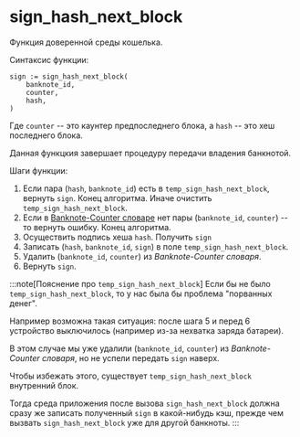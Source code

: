 # sign_hash_next_block

Функция
доверенной среды
кошелька.

Синтаксис функции:
```
sign := sign_hash_next_block(
    banknote_id,
    counter,
    hash,
)
```

Где `counter` -- это каунтер 
предпоследнего блока,
а `hash` -- это хеш последнего блока.

Данная функцкия завершает процедуру передачи владения банкнотой.

Шаги функции:
1. Если пара  (`hash`, `banknote_id`) есть в `temp_sign_hash_next_block`, вернуть `sign`. Конец алгоритма.
Иначе очистить `temp_sign_hash_next_block`.
2. Если в [Banknote-Counter словаре](../architecture/wallet/banknote-counter-dict.md) нет пары (`banknote_id`, `counter`) -- то вернуть ошибку. Конец алгоритма.
3. Осуществить подпись хеша `hash`. Получить `sign`
4. Записать (`hash`, `banknote_id`, `sign`) в поле `temp_sign_hash_next_block`.
5. Удалить (`banknote_id`, `counter`) из *Banknote-Counter словаря*.
6. Вернуть `sign`.

:::note[Пояснение про `temp_sign_hash_next_block`]
Если бы не было `temp_sign_hash_next_block`, 
то у нас была бы проблема
"порванных денег".

Например возможна такая ситуация:
после шага 5 и перед 6 устройство выключилось
(например из-за нехватка заряда батареи).

В этом случае мы уже удалили
(`banknote_id`, `counter`) из *Banknote-Counter словаря*,
но не успели передать `sign` наверх.

Чтобы избежать этого, существует 
`temp_sign_hash_next_block`
внутренний блок.

Тогда среда приложения
после вызова
`sign_hash_next_block`
должна сразу же записать
полученный `sign`
в какой-нибудь кэш, 
прежде чем вызвать
`sign_hash_next_block`
уже для другой банкноты.
:::